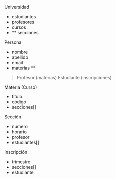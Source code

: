 Universidad

 - estudiantes
 - profesores
 - cursos
 - ** secciones

Persona
  - nombre
  - apellido
  - email
  - materias **

  > Profesor (materias)
  > Estudiante (inscripciones)


Materia (Curso)
  - titulo
  - código
  - secciones[]

Sección
  - numero
  - horario
  - profesor
  - estudiantes[]

Inscripción
  - trimestre
  - secciones[]
  - estudiante


